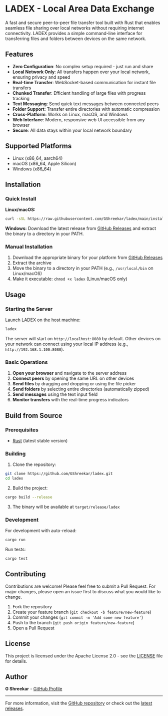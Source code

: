 # LADEX - Local Area Data Exchange

A fast and secure peer-to-peer file transfer tool built with Rust that enables seamless file sharing over local networks without requiring internet connectivity. LADEX provides a simple command-line interface for transferring files and folders between devices on the same network.

## Features

- **Zero Configuration**: No complex setup required - just run and share
- **Local Network Only**: All transfers happen over your local network, ensuring privacy and speed
- **Real-time Transfer**: WebSocket-based communication for instant file transfers
- **Chunked Transfer**: Efficient handling of large files with progress tracking
- **Text Messaging**: Send quick text messages between connected peers
- **Folder Support**: Transfer entire directories with automatic compression
- **Cross-Platform**: Works on Linux, macOS, and Windows
- **Web Interface**: Modern, responsive web UI accessible from any browser
- **Secure**: All data stays within your local network boundary

## Supported Platforms

- Linux (x86_64, aarch64)
- macOS (x86_64, Apple Silicon)
- Windows (x86_64)

## Installation

### Quick Install

**Linux/macOS:**
```bash
curl -sSL https://raw.githubusercontent.com/GShreekar/ladex/main/install.sh | sh
```

**Windows:**
Download the latest release from [GitHub Releases](https://github.com/GShreekar/ladex/releases) and extract the binary to a directory in your PATH.

### Manual Installation

1. Download the appropriate binary for your platform from [GitHub Releases](https://github.com/GShreekar/ladex/releases)
2. Extract the archive
3. Move the binary to a directory in your PATH (e.g., `/usr/local/bin` on Linux/macOS)
4. Make it executable: `chmod +x ladex` (Linux/macOS only)

## Usage

### Starting the Server

Launch LADEX on the host machine:

```bash
ladex
```

The server will start on `http://localhost:8080` by default. Other devices on your network can connect using your local IP address (e.g., `http://192.168.1.100:8080`).

### Basic Operations

1. **Open your browser** and navigate to the server address
2. **Connect peers** by opening the same URL on other devices
3. **Send files** by dragging and dropping or using the file picker
4. **Send folders** by selecting entire directories (automatically zipped)
5. **Send messages** using the text input field
6. **Monitor transfers** with the real-time progress indicators

## Build from Source

### Prerequisites

- [Rust](https://rustup.rs/) (latest stable version)

### Building

1. Clone the repository:
```bash
git clone https://github.com/GShreekar/ladex.git
cd ladex
```

2. Build the project:
```bash
cargo build --release
```

3. The binary will be available at `target/release/ladex`

### Development

For development with auto-reload:
```bash
cargo run
```

Run tests:
```bash
cargo test
```

## Contributing

Contributions are welcome! Please feel free to submit a Pull Request. For major changes, please open an issue first to discuss what you would like to change.

1. Fork the repository
2. Create your feature branch (`git checkout -b feature/new-feature`)
3. Commit your changes (`git commit -m 'Add some new feature'`)
4. Push to the branch (`git push origin feature/new-feature`)
5. Open a Pull Request

## License

This project is licensed under the Apache License 2.0 - see the [LICENSE](LICENSE) file for details.

## Author

**G Shreekar** - [GitHub Profile](https://github.com/GShreekar)

---

For more information, visit the [GitHub repository](https://github.com/GShreekar/ladex) or check out the [latest releases](https://github.com/GShreekar/ladex/releases).